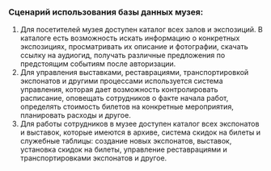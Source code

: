 ### Сценарий использования базы данных музея:
1. Для посетителей музея доступен каталог всех залов и экспозиций. В каталоге есть возможность искать информацию о конкретных экспозициях, просматривать их описание и фотографии, скачать ссылку на аудиогид, получать различные предложения по предстоящим событиям после авторизации.
2. Для управления выставками, реставрациями, транспортировкой экспонатов и другими процессами используется система управления, которая дает возможность контролировать расписание, оповещать сотрудников о факте начала работ, определять стоимость билетов на конкретные мероприятия, планировать расходы и другое.
3. Для работы сотрудников в музее доступен каталог всех экспонатов и выставок, которые имеются в архиве, система скидок на билеты и служебные таблицы: создание новых экспонатов, выставок, установка скидок на билеты, управление реставрациями и транспортировками экспонатов и другое.